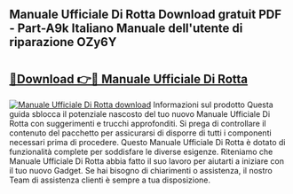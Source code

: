 ## Manuale Ufficiale Di Rotta Download gratuit PDF - Part-A9k Italiano Manuale dell'utente di riparazione OZy6Y

# <h2><a href="http://dfgaec.blite.top/?on=Manuale+Ufficiale+Di+Rotta">🔗Download 👉🔴 Manuale Ufficiale Di Rotta</a></h2>

[![Manuale Ufficiale Di Rotta download](https://i.imgur.com/lujVjoI.png)](http://dfgaec.blite.top/?on=Manuale+Ufficiale+Di+Rotta)
Informazioni sul prodotto Questa guida sblocca il potenziale nascosto del tuo nuovo Manuale Ufficiale Di Rotta con suggerimenti e trucchi approfonditi. Si prega di controllare il contenuto del pacchetto per assicurarsi di disporre di tutti i componenti necessari prima di procedere. Questo Manuale Ufficiale Di Rotta è dotato di funzionalità complete per soddisfare le diverse esigenze. Riteniamo che Manuale Ufficiale Di Rotta abbia fatto il suo lavoro per aiutarti a iniziare con il tuo nuovo Gadget. Se hai bisogno di chiarimenti o assistenza, il nostro Team di assistenza clienti è sempre a tua disposizione.
